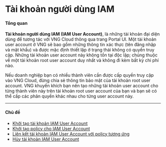 # Tài khoản người dùng IAM

#### Tổng quan <a href="#taikhoannguoidungiam-tongquan" id="taikhoannguoidungiam-tongquan"></a>

**Tài khoản người dùng IAM (IAM User Account)**, là những tài khoản đại diện dùng để tương tác với VNG Cloud thông qua trang Portal UI. Một tài khoản user account ở VNG sẽ bao gồm những thông tin xác thực (tên đăng nhập và mật khẩu) và được mặc định thiết lập ở trạng thái không có quyền truy cập. Những tài khoản user account này không tồn tại độc lập; chúng thuộc về một tài khoản root user account duy nhất và không đi kèm bất kỳ chi phí nào.

Nếu doanh nghiệp bạn có nhiều thành viên cần được cấp quyền truy cập vào VNG Cloud, đừng chia sẻ thông tin bảo mật của tài khoản root user account. VNG khuyến khích bạn nên tạo những tài khoản user account cho từng thành viên này trên tài khoản root user account của bạn và bạn sẽ có thể cấp các phân quyền khác nhau cho từng user account này.

***

#### Chủ đề <a href="#taikhoannguoidungiam-chude" id="taikhoannguoidungiam-chude"></a>

* [Khởi tạo tài khoản IAM User Account](https://docs.vngcloud.vn/pages/viewpage.action?pageId=73761217\&src=contextnavpagetreemode)
* [Khởi tạo policy cho IAM User Account](https://docs.vngcloud.vn/pages/viewpage.action?pageId=73761219\&src=contextnavpagetreemode)
* [Liên kết tài khoản IAM User Account với policy tương ứng](https://docs.vngcloud.vn/pages/viewpage.action?pageId=73761221\&src=contextnavpagetreemode)
* [Hủy tài khoản IAM User Account](https://docs.vngcloud.vn/pages/viewpage.action?pageId=73761223\&src=contextnavpagetreemode)
